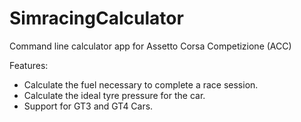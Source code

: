 # SimracingCalculator

Command line calculator app for Assetto Corsa Competizione (ACC)

Features:
  - Calculate the fuel necessary to complete a race session.
  - Calculate the ideal tyre pressure for the car.
  - Support for GT3 and GT4 Cars.
